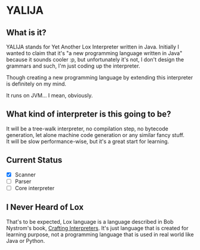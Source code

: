# YALIJA

## What is it?
YALIJA stands for Yet Another Lox Interpreter written in Java. Initially I wanted to claim that it's "a new programming language written in Java" because it sounds cooler :p, but unfortunately it's not, I don't design the grammars and such, I'm just coding up the interpreter.

Though creating a new programming language by extending this interpreter is definitely on my mind.

It runs on JVM... I mean, obviously.

## What kind of interpreter is this going to be?
It will be a tree-walk interpreter, no compilation step, no bytecode generation, let alone machine code generation or any similar fancy stuff.
<br> It will be slow performance-wise, but it's a great start for learning.

## Current Status
- [x] Scanner
- [ ] Parser
- [ ] Core interpreter

## I Never Heard of Lox
That's to be expected, Lox language is a language described in Bob Nystrom's book, [Crafting Interpreters](http://craftinginterpreters.com/). It's just language that is created for learning purpose, not a programming language that is used in real world like Java or Python.
